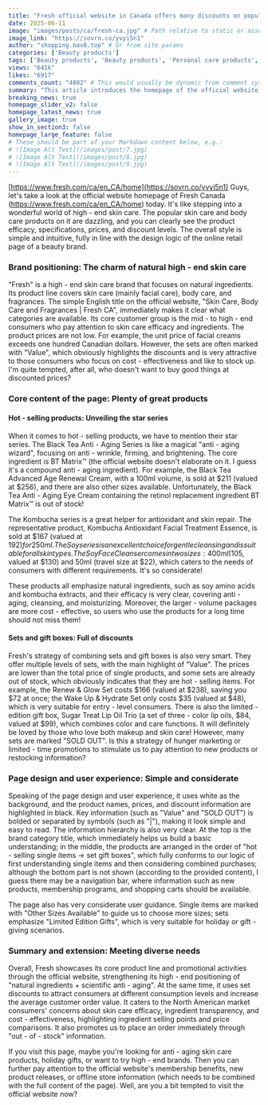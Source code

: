 ```yaml
---
title: "Fresh official website in Canada offers many discounts on popular skincare and body care products to meet diverse needs"
date: 2025-06-11
image: "images/posts/ca/fresh-ca.jpg" # Path relative to static or assets
image_link: "https://sovrn.co/yvyi5n1"
author: "shopping.nav8.top" # Or from site params
categories: ['Beauty products']
tags: ['Beauty products', 'Beauty products', 'Personal care products', 'Health and personal care products', 'Black Tea Anti-aging Series', 'Kombucha Series', 'Soy Series', 'Black Tea Advanced Age Renewal Cream', 'Black Tea Anti-Aging Eye Cream', 'Kombucha Antioxidant Facial Treatment Essence', 'Soy Face Cleanser', 'Renew & Glow Set', 'Wake Up & Hydrate Set', 'Sugar Treat Lip Oil Trio']
views: "641k"
likes: "6917"
comments_count: "4802" # This would usually be dynamic from comment system
summary: "This article introduces the homepage of the official website of Fresh in Canada. This brand is a natural high-end skincare brand, and its core customer group consists of mid - to high - end consumers. The official website showcases the core product lines and promotions. The star series products have multiple effects and contain natural ingredients, and there are many discounts on product sets. The page design is simple and the guidance is considerate, which can meet diverse needs and also encourage users to place orders immediately. "
breaking_news: true   
homepage_slider_v2: false  
homepage_latest_news: true  
gallery_image: true  
show_in_section3: false
homepage_large_feature: false
# These should be part of your Markdown content below, e.g.:
# ![Image Alt Text](/images/post/7.jpg)
# ![Image Alt Text](/images/post/8.jpg)
# ![Image Alt Text](/images/post/9.jpg)
---
```

[https://www.fresh.com/ca/en_CA/home](https://sovrn.co/yvyi5n1)
Guys, let's take a look at the official website homepage of Fresh Canada (https://www.fresh.com/ca/en_CA/home) today. It's like stepping into a wonderful world of high - end skin care. The popular skin care and body care products on it are dazzling, and you can clearly see the product efficacy, specifications, prices, and discount levels. The overall style is simple and intuitive, fully in line with the design logic of the online retail page of a beauty brand.

### Brand positioning: The charm of natural high - end skin care
"Fresh" is a high - end skin care brand that focuses on natural ingredients. Its product line covers skin care (mainly facial care), body care, and fragrances. The simple English title on the official website, "Skin Care, Body Care and Fragrances | Fresh CA", immediately makes it clear what categories are available. Its core customer group is the mid - to high - end consumers who pay attention to skin care efficacy and ingredients. The product prices are not low. For example, the unit price of facial creams exceeds one hundred Canadian dollars. However, the sets are often marked with "Value", which obviously highlights the discounts and is very attractive to those consumers who focus on cost - effectiveness and like to stock up. I'm quite tempted, after all, who doesn't want to buy good things at discounted prices?

### Core content of the page: Plenty of great products
#### Hot - selling products: Unveiling the star series
When it comes to hot - selling products, we have to mention their star series. The Black Tea Anti - Aging Series is like a magical "anti - aging wizard", focusing on anti - wrinkle, firming, and brightening. The core ingredient is BT Matrix™ (the official website doesn't elaborate on it. I guess it's a compound anti - aging ingredient). For example, the Black Tea Advanced Age Renewal Cream, with a 100ml volume, is sold at $211 (valued at $256), and there are also other sizes available. Unfortunately, the Black Tea Anti - Aging Eye Cream containing the retinol replacement ingredient BT Matrix™ is out of stock!

The Kombucha series is a great helper for antioxidant and skin repair. The representative product, Kombucha Antioxidant Facial Treatment Essence, is sold at $167 (valued at $192) for 250ml. The Soy series is an excellent choice for gentle cleansing and is suitable for all skin types. The Soy Face Cleanser comes in two sizes: 400ml ($105, valued at $130) and 50ml (travel size at $22), which caters to the needs of consumers with different requirements. It's so considerate!

These products all emphasize natural ingredients, such as soy amino acids and kombucha extracts, and their efficacy is very clear, covering anti - aging, cleansing, and moisturizing. Moreover, the larger - volume packages are more cost - effective, so users who use the products for a long time should not miss them!

#### Sets and gift boxes: Full of discounts
Fresh's strategy of combining sets and gift boxes is also very smart. They offer multiple levels of sets, with the main highlight of "Value". The prices are lower than the total price of single products, and some sets are already out of stock, which obviously indicates that they are hot - selling items. For example, the Renew & Glow Set costs $166 (valued at $238), saving you $72 at once; the Wake Up & Hydrate Set only costs $35 (valued at $48), which is very suitable for entry - level consumers. There is also the limited - edition gift box, Sugar Treat Lip Oil Trio (a set of three - color lip oils, $84, valued at $99), which combines color and care functions. It will definitely be loved by those who love both makeup and skin care! However, many sets are marked "SOLD OUT". Is this a strategy of hunger marketing or limited - time promotions to stimulate us to pay attention to new products or restocking information?

### Page design and user experience: Simple and considerate
Speaking of the page design and user experience, it uses white as the background, and the product names, prices, and discount information are highlighted in black. Key information (such as "Value" and "SOLD OUT") is bolded or separated by symbols (such as "|"), making it look simple and easy to read. The information hierarchy is also very clear. At the top is the brand category title, which immediately helps us build a basic understanding; in the middle, the products are arranged in the order of "hot - selling single items → set gift boxes", which fully conforms to our logic of first understanding single items and then considering combined purchases; although the bottom part is not shown (according to the provided content), I guess there may be a navigation bar, where information such as new products, membership programs, and shopping carts should be available.

The page also has very considerate user guidance. Single items are marked with "Other Sizes Available" to guide us to choose more sizes; sets emphasize "Limited Edition Gifts", which is very suitable for holiday or gift - giving scenarios.

### Summary and extension: Meeting diverse needs
Overall, Fresh showcases its core product line and promotional activities through the official website, strengthening its high - end positioning of "natural ingredients + scientific anti - aging". At the same time, it uses set discounts to attract consumers at different consumption levels and increase the average customer order value. It caters to the North American market consumers' concerns about skin care efficacy, ingredient transparency, and cost - effectiveness, highlighting ingredient selling points and price comparisons. It also promotes us to place an order immediately through "out - of - stock" information.

If you visit this page, maybe you're looking for anti - aging skin care products, holiday gifts, or want to try high - end brands. Then you can further pay attention to the official website's membership benefits, new product releases, or offline store information (which needs to be combined with the full content of the page). Well, are you a bit tempted to visit the official website now? 

